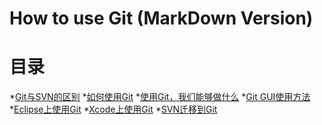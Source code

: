 # How to use Git (MarkDown Version)

# 目录
*[Git与SVN的区别]()
*[如何使用Git]()
*[使用Git，我们能够做什么]()
*[Git GUI使用方法]()
*[Eclipse上使用Git]()
*[Xcode上使用Git]()
*[SVN迁移到Git]()

  
